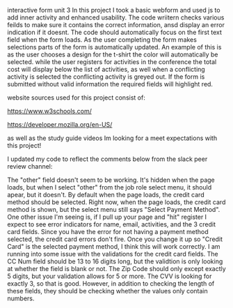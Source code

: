 interactive form unit 3
In this project I took a basic webform and used js to add inner activity and enhanced usability. 
The code wriitern checks various feilds to make sure it contains the correct information, ansd display an error indication if it doesnt. 
The code should automatically focus on the first text field when the form loads. 
As the user completing the form makes selections parts of the form is automatically updated. 
An example of this is as the user chooses a design for the t-shirt the color will automatically be selected. 
while the user registers for activities in the conference the total cost will display below the list of activities, as well when a conflicting activity is selected the conflicting activity is greyed out. 
If the form is submitted without valid information the required fields will highlight red. 


website sources used for this project consist of:

https://www.w3schools.com/

https://developer.mozilla.org/en-US/

as well as the study guide videos 
Im looking for a meet expectations with this project!


I updated my code to reflect the comments below from the slack peer review channel:

The "other" field doesn't seem to be working.  It's hidden when the page loads, but when I select "other" from the job role select menu, it should apear, but it doesn't.
By default when the page loads, the credit card method should be selected.  Right now, when the page loads, the credit card method is shown, but the select menu still says "Select Payment Method". One other issue I'm seeing is, if I pull up your page and "hit" register I expect to see error indicators for name, email, activities, and the 3 credit card fields. Since you have the error for not having a payment method selected, the credit card errors don't fire.   Once you change it up so "Credit Card" is the selected payment method, I think this will work correctly.
I am running into some issue with the validations for the credit card fields.  The CC Num field should be 13 to 16 digits long, but the validtion is only looking at whether the field is blank or not.  The Zip Code should only except exactly 5 digits, but your validation allows for 5 or more.  The CVV is looking for exactly 3, so that is good.  However, in addition to checking the length of these fields, they should be checking whether the values only contain numbers.

